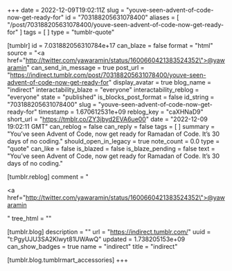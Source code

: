 +++
date = 2022-12-09T19:02:11Z
slug = "youve-seen-advent-of-code-now-get-ready-for"
id = "703188205631078400"
aliases = [ "/post/703188205631078400/youve-seen-advent-of-code-now-get-ready-for" ]
tags = [ ]
type = "tumblr-quote"

[tumblr]
id = 7.031882056310784e+17
can_blaze = false
format = "html"
source = "<a href=\"http://twitter.com/yawaramin/status/1600660421383524352\">@yawaramin</a>"
can_send_in_message = true
post_url = "https://indirect.tumblr.com/post/703188205631078400/youve-seen-advent-of-code-now-get-ready-for"
display_avatar = true
blog_name = "indirect"
interactability_blaze = "everyone"
interactability_reblog = "everyone"
state = "published"
is_blocks_post_format = false
id_string = "703188205631078400"
slug = "youve-seen-advent-of-code-now-get-ready-for"
timestamp = 1.670612531e+09
reblog_key = "caXHNaD9"
short_url = "https://tmblr.co/ZY3jbyd2EVA6ue00"
date = "2022-12-09 19:02:11 GMT"
can_reblog = false
can_reply = false
tags = [ ]
summary = "You’ve seen Advent of Code, now get ready for Ramadan of Code. It’s 30 days of no coding."
should_open_in_legacy = true
note_count = 0.0
type = "quote"
can_like = false
is_blazed = false
is_blaze_pending = false
text = "You&rsquo;ve seen Advent of Code, now get ready for Ramadan of Code. It&rsquo;s 30 days of no coding."

[tumblr.reblog]
comment = "<p><a href=\"http://twitter.com/yawaramin/status/1600660421383524352\">@yawaramin</a></p>"
tree_html = ""

[tumblr.blog]
description = ""
url = "https://indirect.tumblr.com/"
uuid = "t:PgyUJU3SA2Klwyt81UWAwQ"
updated = 1.738205153e+09
can_show_badges = true
name = "indirect"
title = "indirect"

[tumblr.blog.tumblrmart_accessories]
+++
